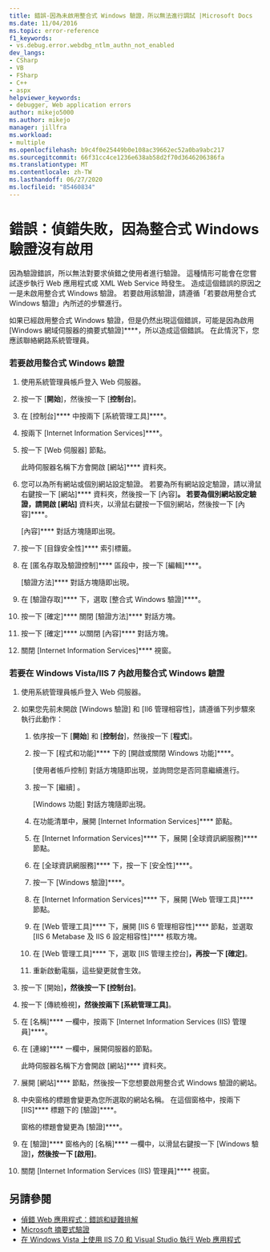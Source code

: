 ```yaml
---
title: 錯誤-因為未啟用整合式 Windows 驗證，所以無法進行調試 |Microsoft Docs
ms.date: 11/04/2016
ms.topic: error-reference
f1_keywords:
- vs.debug.error.webdbg_ntlm_authn_not_enabled
dev_langs:
- CSharp
- VB
- FSharp
- C++
- aspx
helpviewer_keywords:
- debugger, Web application errors
author: mikejo5000
ms.author: mikejo
manager: jillfra
ms.workload:
- multiple
ms.openlocfilehash: b9c4f0e25449b0e108ac39662ec52a0ba9abc217
ms.sourcegitcommit: 66f31cc4ce1236e638ab58d2f70d3646206386fa
ms.translationtype: MT
ms.contentlocale: zh-TW
ms.lasthandoff: 06/27/2020
ms.locfileid: "85460834"
---
```

# <a name="error-debugging-failed-because-integrated-windows-authentication-is-not-enabled"></a>錯誤：偵錯失敗，因為整合式 Windows 驗證沒有啟用
因為驗證錯誤，所以無法對要求偵錯之使用者進行驗證。 這種情形可能會在您嘗試逐步執行 Web 應用程式或 XML Web Service 時發生。 造成這個錯誤的原因之一是未啟用整合式 Windows 驗證。 若要啟用該驗證，請遵循「若要啟用整合式 Windows 驗證」內所述的步驟進行。

 如果已經啟用整合式 Windows 驗證，但是仍然出現這個錯誤，可能是因為啟用 [Windows 網域伺服器的摘要式驗證]****，所以造成這個錯誤。 在此情況下，您應該聯絡網路系統管理員。

### <a name="to-enable-integrated-windows-authentication"></a>若要啟用整合式 Windows 驗證

1. 使用系統管理員帳戶登入 Web 伺服器。

2. 按一下 [**開始**]，然後按一下 [**控制台**]。

3. 在 [控制台]**** 中按兩下 [系統管理工具]****。

4. 按兩下 [Internet Information Services]****。

5. 按一下 [Web 伺服器] 節點。

     此時伺服器名稱下方會開啟 [網站]**** 資料夾。

6. 您可以為所有網站或個別網站設定驗證。 若要為所有網站設定驗證，請以滑鼠右鍵按一下 [網站]**** 資料夾，然後按一下 [內容]****。 若要為個別網站設定驗證，請開啟 [網站]**** 資料夾，以滑鼠右鍵按一下個別網站，然後按一下 [內容]****。

     [內容]**** 對話方塊隨即出現。

7. 按一下 [目錄安全性]**** 索引標籤。

8. 在 [匿名存取及驗證控制]**** 區段中，按一下 [編輯]****。

     [驗證方法]**** 對話方塊隨即出現。

9. 在 [驗證存取]**** 下，選取 [整合式 Windows 驗證]****。

10. 按一下 [確定]**** 關閉 [驗證方法]**** 對話方塊。

11. 按一下 [確定]**** 以關閉 [內容]**** 對話方塊。

12. 關閉 [Internet Information Services]**** 視窗。

### <a name="to-enable-integrated-windows-authentication-in-windows-vistaiis-7"></a>若要在 Windows Vista/IIS 7 內啟用整合式 Windows 驗證

1. 使用系統管理員帳戶登入 Web 伺服器。

2. 如果您先前未開啟 [Windows 驗證] 和 [II6 管理相容性]，請遵循下列步驟來執行此動作：

    1. 依序按一下 [**開始**] 和 [**控制台**]，然後按一下 [**程式**]。

    2. 按一下 [程式和功能]**** 下的 [開啟或關閉 Windows 功能]****。

         [使用者帳戶控制] 對話方塊隨即出現，並詢問您是否同意繼續進行。

    3. 按一下 [繼續] 。

         [Windows 功能] 對話方塊隨即出現。

    4. 在功能清單中，展開 [Internet Information Services]**** 節點。

    5. 在 [Internet Information Services]**** 下，展開 [全球資訊網服務]**** 節點。

    6. 在 [全球資訊網服務]**** 下，按一下 [安全性]****。

    7. 按一下 [Windows 驗證]****。

    8. 在 [Internet Information Services]**** 下，展開 [Web 管理工具]**** 節點。

    9. 在 [Web 管理工具]**** 下，展開 [IIS 6 管理相容性]**** 節點，並選取 [IIS 6 Metabase 及 IIS 6 設定相容性]**** 核取方塊。

    10. 在 [Web 管理工具]**** 下，選取 [IIS 管理主控台]****，再按一下 [確定]****。

    11. 重新啟動電腦，這些變更就會生效。

3. 按一下 [開始]****，然後按一下 [控制台]****。

4. 按一下 [傳統檢視]****，然後按兩下 [系統管理工具]****。

5. 在 [名稱]**** 一欄中，按兩下 [Internet Information Services (IIS) 管理員]****。

6. 在 [連線]**** 一欄中，展開伺服器的節點。

     此時伺服器名稱下方會開啟 [網站]**** 資料夾。

7. 展開 [網站]**** 節點，然後按一下您想要啟用整合式 Windows 驗證的網站。

8. 中央窗格的標題會變更為您所選取的網站名稱。 在這個窗格中，按兩下 [IIS]**** 標題下的 [驗證]****。

     窗格的標題會變更為 [驗證]****。

9. 在 [驗證]**** 窗格內的 [名稱]**** 一欄中，以滑鼠右鍵按一下 [Windows 驗證]****，然後按一下 [啟用]****。

10. 關閉 [Internet Information Services (IIS) 管理員]**** 視窗。

## <a name="see-also"></a>另請參閱
- [偵錯 Web 應用程式：錯誤和疑難排解](../debugger/debugging-web-applications-errors-and-troubleshooting.md)
- [Microsoft 摘要式驗證](/windows/win32/secauthn/microsoft-digest-authentication)
- [在 Windows Vista 上使用 IIS 7.0 和 Visual Studio 執行 Web 應用程式](https://msdn.microsoft.com/Library/262a82ac-dd0e-4096-86c6-fb463e88be66)
